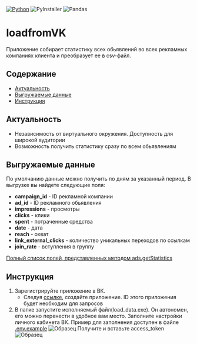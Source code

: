 [![Python](https://img.shields.io/badge/-Python-464646?style=flat-square&logo=Python)](https://www.python.org/)
![PyInstaller](https://img.shields.io/badge/-PyInstaller-464646?style=flat-square)
![Pandas](https://img.shields.io/badge/pandas-%23150458.svg?style=flat-square&logo=pandas&logoColor=white)
# loadfromVK
Приложение собирает статистику всех обьявлений во всех рекламных компаниях клиента и преобразует ее в csv-файл. 
## Содержание
- [Актуальность](#актуальность)
- [Выгружаемые данные](#выгружаемые-данные)
- [Инструкция](#инструкция)

## Актуальность
 - Независимость от виртуального окружения. Доступность для широкой аудитории
 - Возможность получить статистику сразу по всем обьявлениям

## Выгружаемые данные
По умолчанию данные можно получить по дням за указанный период. 
В выгрузке вы найдете следующие поля:
- __campaign_id__ - ID рекламной компании
-  __ad_id__ - ID рекламного обьявления
- __impressions__ - просмотры
- __clicks__ - клики
- __spent__ - потраченные средства
- __date__ - дата
- __reach__ - охват
- __link_external_clicks__ - количество уникальных переходов по ссылкам
- __join_rate__ - вступления в группу

[Полный список полей, представленных методом ads.getStatistics](https://dev.vk.com/method/ads.getStatistics)

## Инструкция
1. Зарегистрируйте приложение в ВК.
   - Следуя [ссылке](https://vk.com/apps?act=manage), создайте приложение. ID этого приложения будет необходим для запросов
2. В папке запустите исполняемый файл(load_data.exe). Он автономен, его можно перенести в удобное вам место.
Заполните настройки личного кабинета ВК. Пример для заполнения доступен в файле [.env.example](https://github.com/number92/loadfromVK/blob/main/.env.example)
![Образец](https://github.com/number92/loadfromVK/blob/main/screenshots/1.png)
Получите и вставьте access_token
![Образец](https://github.com/number92/loadfromVK/blob/main/screenshots/2.png)
